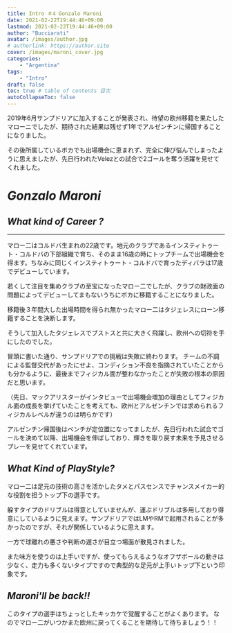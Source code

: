 ```yaml
---
title: Intro ＃4 Gonzalo Maroni
date: 2021-02-22T19:44:46+09:00
lastmod: 2021-02-22T19:44:46+09:00
author: "Bucciarati"
avatar: /images/author.jpg
# authorlink: https://author.site
cover: /images/maroni_cover.jpg
categories:
    - "Argentina"
tags: 
    - "Intro"
draft: false
toc: true # table of contents 目次
autoCollapseToc: false
---
```


2019年6月サンプドリアに加入することが発表され、待望の欧州移籍を果たしたマローニでしたが、期待された結果は残せず1年でアルゼンチンに帰国することになりました。

その後所属しているボカでも出場機会に恵まれず、完全に伸び悩んでしまったように思えましたが、先日行われたVelezとの試合で2ゴールを奪う活躍を見せてくれました。

# _Gonzalo Maroni_


## _What kind of Career ?_
****
マロー二はコルドバ生まれの22歳です。地元のクラブであるインスティトゥート・コルドバの下部組織で育ち、そのまま16歳の時にトップチームで出場機会を得ます。ちなみに同じくインスティトゥート・コルドバで育ったディバラは17歳でデビューしています。

若くして注目を集めクラブの至宝になったマロー二でしたが、クラブの財政面の問題によってデビューしてまもないうちにボカに移籍することになりました。

移籍後３年間大した出場時間を得られ無かったマロー二はタジェレスにローン移籍することを決断します。

そうして加入したタジェレスでブストスと共に大きく飛躍し、欧州への切符を手にしたのでした。

冒頭に書いた通り、サンプドリアでの挑戦は失敗に終わります。
チームの不調による監督交代があったにせよ、コンディション不良を指摘されていたことからも分かるように、最後までフィジカル面が整わなかったことが失敗の根本の原因だと思います。

（先日、マックアリスターがインタビューで出場機会増加の理由としてフィジカル面の成長を挙げていたことを考えても、欧州とアルゼンチンでは求められるフィジカルレベルが違うのは明らかです）

アルゼンチン帰国後はベンチが定位置になってましたが、先日行われた試合でゴールを決めて以降、出場機会を伸ばしており、輝きを取り戻す未来を予見させるプレーを見せてくれています。


## _What Kind of PlayStyle?_

マロー二は足元の技術の高さを活かしたタメとパスセンスでチャンスメイカー的な役割を担うトップ下の選手です。

躱すタイプのドリブルは得意としていませんが、運ぶドリブルは多用しており得意にしているように見えます。サンプドリアではLMやRMで起用されることが多かったのですが、それが関係しているように思えます。

一方で球離れの悪さや判断の遅さが目立つ場面が散見されました。

また味方を使うのは上手いですが、使ってもらえるようなオフザボールの動きは少なく、走力も多くないタイプですので典型的な足元が上手いトップ下という印象です。


## _Maroni'll be back!!_

このタイプの選手はちょっとしたキッカケで覚醒することがよくあります。
なのでマロー二がいつかまた欧州に戻ってくることを期待して待ちましょう！！












